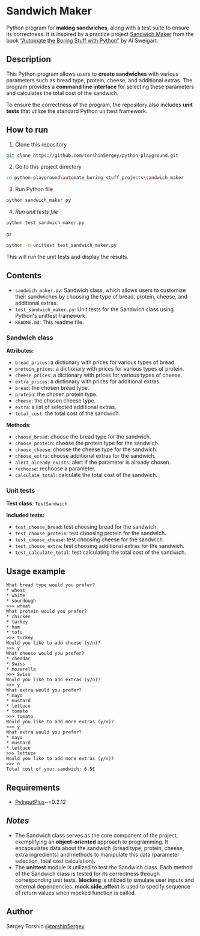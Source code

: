 # Sandwich Maker

Python program for **making sandwiches**, along with a test suite to ensure its correctness.
It is inspired by a practice project [Sandwich Maker](https://automatetheboringstuff.com/2e/chapter8/#calibre_link-288) from the book [“Automate the Boring Stuff with Python”](https://automatetheboringstuff.com/) by Al Sweigart.

## Description

This Python program allows users to **create sandwiches** with various parameters such as bread type, protein, cheese, and additional extras. The program provides a **command line interface** for selecting these parameters and calculates the total cost of the sandwich.

To ensure the correctness of the program, the repository also includes **unit tests** that utilize the standard Python unittest framework.

## How to run

1. Clone this repository
```bash
git clone https://github.com/torshin5ergey/python-playground.git
```
2. Go to this project directory
```bash
cd python-playground\automate_boring_stuff_projects\sandwich_maker
```
3. Run Python file
```bash
python sandwich_maker.py
```
4. *Run unit tests file*
```bash
python test_sandwich_maker.py
```
or
```bash
python -m unittest test_sandwich_maker.py
```
This will run the unit tests and display the results.

## Contents

- `sandwich_maker.py`: Sandwich class, which allows users to customize their sandwiches by choosing the type of bread, protein, cheese, and additional extras.
- `test_sandwich_maker.py`: Unit tests for the Sandwich class using Python's unittest framework.
- `README.md`: This readme file.

### Sandwich class

**Attributes:**
- `bread_prices`: a dictionary with prices for various types of bread.
- `protein_prices`: a dictionary with prices for various types of protein.
- `cheese_prices`: a dictionary with prices for various types of cheese.
- `extra_prices`: a dictionary with prices for additional extras.
- `bread`: the chosen bread type.
- `protein`: the chosen protein type.
- `cheese`: the chosen cheese type.
- `extra`: a list of selected additional extras.
- `total_cost`: the total cost of the sandwich.

**Methods:**
- `choose_bread`: choose the bread type for the sandwich.
- `choose_protein`: choose the protein type for the sandwich.
- `choose_cheese`: choose the cheese type for the sandwich.
- `choose_extra`: choose additional extras for the sandwich.
- `alert_already_exists`: alert if the parameter is already chosen.
- `rechoose`: rechoose a parameter.
- `calculate_total`: calculate the total cost of the sandwich.

### Unit tests

**Test class**: `TestSandwich`

**Included tests:**
- `test_choose_bread`: test choosing bread for the sandwich.
- `test_choose_protein`: test choosing protein for the sandwich.
- `test_choose_cheese`: test choosing cheese for the sandwich.
- `test_choose_extra`: test choosing additional extras for the sandwich.
- `test_calculate_total`: test calculating the total cost of the sandwich.

## Usage example

```
What bread type would you prefer?
* wheat
* white
* sourdough
>>> wheat
What protein would you prefer?
* chicken
* turkey
* ham
* tofu
>>> turkey
Would you like to add cheese (y/n)? 
>>> y
What cheese would you prefer?
* cheddar
* Swiss
* mozarella
>>> Swiss
Would you like to add extras (y/n)?
>>> y
What extra would you prefer?
* mayo
* mustard
* lettuce
* tomato
>>> tomato
Would you like to add more extras (y/n)?
>>> y
What extra would you prefer?
* mayo
* mustard
* lettuce
>>> lettuce
Would you like to add more extras (y/n)?
>>> n
Total cost of your sandwich: 6.5€
```

## Requirements

- [PyInputPlus](https://pypi.org/project/PyInputPlus/)~=0.2.12

## *Notes*

- The Sandwich class serves as the core component of the project, exemplifying an **object-oriented** approach to programming. It encapsulates data about the sandwich (bread type, protein, cheese, extra ingredients) and methods to manipulate this data (parameter selection, total cost calculation).
- The **unittest** module is utilized to test the Sandwich class. Each method of the Sandwich class is tested for its correctness through corresponding unit tests. **Mocking** is utilized to simulate user inputs and external dependencies. **mock.side_effect** is used to specify sequence of return values when mocked function is called.

## Author

Sergey Torshin [@torshin5ergey](https://github.com/torshin5ergey)